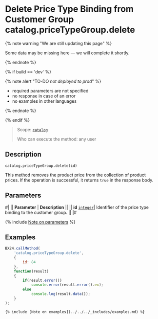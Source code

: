 # Delete Price Type Binding from Customer Group catalog.priceTypeGroup.delete

{% note warning "We are still updating this page" %}

Some data may be missing here — we will complete it shortly.

{% endnote %}

{% if build == 'dev' %}

{% note alert "TO-DO _not deployed to prod_" %}

- required parameters are not specified
- no response in case of an error
- no examples in other languages
  
{% endnote %}

{% endif %}

> Scope: [`catalog`](../../scopes/permissions.md)
>
> Who can execute the method: any user

## Description

```http
catalog.priceTypeGroup.delete(id)
```

This method removes the product price from the collection of product prices. If the operation is successful, it returns `true` in the response body.

## Parameters

#|
|| **Parameter** | **Description** ||
|| **id** 
[`integer`](../../data-types.md)| Identifier of the price type binding to the customer group. ||
|#

{% include [Note on parameters](../../../_includes/required.md) %}

## Examples

```javascript
BX24.callMethod(
    'catalog.priceTypeGroup.delete',
    {
        id: 84
    },
    function(result)
    {
        if(result.error())
            console.error(result.error().ex);
        else
            console.log(result.data());
    }
);
```
```
{% include [Note on examples](../../../_includes/examples.md) %}